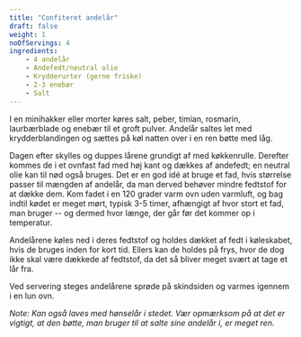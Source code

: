```yaml
---
title: "Confiteret andelår"
draft: false
weight: 1
noOfServings: 4
ingredients:
	- 4 andelår
	- Andefedt/neutral olie
	- Krydderurter (gerne friske)
	- 2-3 enebær
	- Salt
---
```


I en minihakker eller morter køres salt, peber, timian, rosmarin,
laurbærblade og enebær til et groft pulver. Andelår saltes let med
krydderblandingen og sættes på køl natten over i en ren bøtte med låg.

Dagen efter skylles og duppes lårene grundigt af med køkkenrulle.
Derefter kommes de i et ovnfast fad med høj kant og dækkes af andefedt;
en neutral olie kan til nød også bruges. Det er en god idé at bruge et
fad, hvis størrelse passer til mængden af andelår, da man derved behøver
mindre fedtstof for at dække dem. Kom fadet i en 120 grader varm ovn
uden varmluft, og bag indtil kødet er meget mørt, typisk 3-5 timer,
afhængigt af hvor stort et fad, man bruger -- og dermed hvor længe, der
går før det kommer op i temperatur.

Andelårene køles ned i deres fedtstof og holdes dækket af fedt i
køleskabet, hvis de bruges inden for kort tid. Ellers kan de holdes på
frys, hvor de dog ikke skal være dækkede af fedtstof, da det så bliver
meget svært at tage et lår fra.

Ved servering steges andelårene sprøde på skindsiden og varmes igennem i
en lun ovn.

*Note: Kan også laves med hønselår i stedet. Vær opmærksom på at det er
vigtigt, at den bøtte, man bruger til at salte sine andelår i, er meget
ren.*


